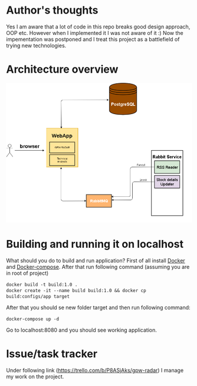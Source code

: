 # Author's thoughts
Yes I am aware that a lot of code in this repo breaks good design approach, OOP etc. However when I implemented it I was not aware of it :) Now the impementation was postponed and I treat this project as a battlefield of trying new technologies.

# Architecture overview
![alt tag](https://github.com/MateuszPu/gpw_radar/blob/dev/architecture.png)

# Building and running it on localhost
What should you do to build and run application?
First of all install [Docker] and [Docker-compose]. After that run following command (assuming you are in root of project)

    docker build -t build:1.0 .
    docker create -it --name build build:1.0 && docker cp build:configs/app target

After that you should se new folder target and then run following command:

    docker-compose up -d

Go to localhost:8080 and you should see working application.
# Issue/task tracker
Under following link (https://trello.com/b/P8ASjAks/gpw-radar) I manage my work on the project.

[JHipster]: https://jhipster.github.io/
[Docker]: https://docs.docker.com/install/
[Docker-compose]: https://docs.docker.com/compose/install/
